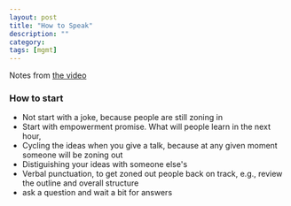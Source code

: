 ```yaml
---
layout: post
title: "How to Speak"
description: ""
category: 
tags: [mgmt]
--- 
```


Notes from [the video](https://www.youtube.com/watch?v=Unzc731iCUY)

### How to start

* Not start with a joke, because people are still zoning in
* Start with empowerment promise. What will people learn in the next hour, 
* Cycling the ideas when you give a talk, because at any given moment someone will be zoning out
* Distiguishing your ideas with someone else's
* Verbal punctuation, to get zoned out people back on track, e.g., review the outline and overall structure
* ask a question and wait a bit for answers
